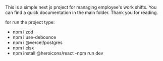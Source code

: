 This is a simple next js project for managing employee's work shifts.
You can find a quick documentation in the main folder.
Thank you for reading.

for run the project type:

- npm i zod
- npm i use-debounce
- npm i @vercel/postgres
- npm i clsx
- npm install @heroicons/react
  -npm run dev
